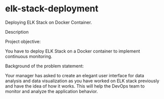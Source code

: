 # elk-stack-deployment
Deploying ELK Stack on Docker Container.

Description

Project objective: 

You have to deploy ELK Stack on a Docker container to implement continuous monitoring.

 

Background of the problem statement:  

Your manager has asked to create an elegant user interface for data analysis and data visualization as you have worked on ELK stack previously and have the idea of how it works. This will help the DevOps team to monitor and analyze the application behavior.

 
